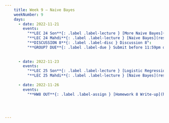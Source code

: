 ```yaml
---
    title: Week 9 – Naive Bayes
    weekNumber: 9
    days:
      - date: 2022-11-21
        events:
          "**LEC 24 Son**{: .label .label-lecture } [More Naive Bayes](resources/lecture/lec24_son.pdf), [Code](resources/lecture/lec24_son_demo.zip)": 
          "**LEC 24 Mahdi**{: .label .label-lecture } [Naive Bayes](resources/lecture/lec24_mahdi.pdf), [Annotated](resources/lecture/lec24_mahdi_annotated.pdf), [Code](https://datahub.ucsd.edu/user/msoleymani/notebooks/public/msoleymani/let24/lec24.ipynb)": 
          "**DISCUSSION 8**{: .label .label-disc } Discussion 8":
          "**GROUP7 DUE**{: .label .label-due } Submit before 11:59pm on Gradescope" : 
           
          
      - date: 2022-11-23
        events:
          "**LEC 25 Son**{: .label .label-lecture } [Logistic Regression and MLE](resources/lecture/lec25_son.pdf)":
          "**LEC 25 Mahdi**{: .label .label-lecture } [Naive Bayes](resources/lecture/lec24_mahdi.pdf), [Annotated](resources/lecture/lec25_mahdi_annotated.pdf)":
    
      - date: 2022-11-26
        events:
          "**HW8 OUT**{: .label .label-assign } [Homework 8 Write-up](http://datahub.ucsd.edu/user-redirect/git-sync?repo=https://github.com/dsc-courses/dsc40a-2022-fa&subPath=homeworks/hw08/hw08.ipynb)":
      

          
            
---
```

